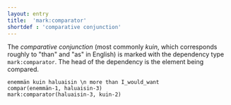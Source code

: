 ```yaml
---
layout: entry
title:  'mark:comparator'
shortdef : 'comparative conjunction'
---
```


The *comparative conjunction* (most commonly *kuin*, which corresponds
roughly to "than" and "as" in English) is marked with the dependency
type `mark:comparator`. The head of the dependency is the element
being compared.

<!-- fname:comparator.pdf -->
~~~ sdparse
enemmän kuin haluaisin \n more than I_would_want
compar(enemmän-1, haluaisin-3)
mark:comparator(haluaisin-3, kuin-2)
~~~
